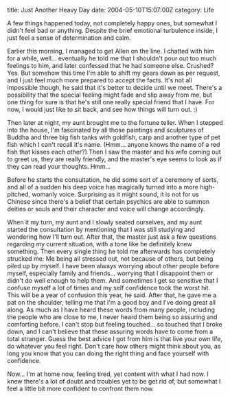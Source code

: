 title: Just Another Heavy Day
date: 2004-05-10T15:07:00Z
category: Life

A few things happened today, not completely happy ones, but somewhat I didn't feel bad or anything. Despite the brief emotional turbulence inside, I just feel a sense of determination and calm.

Earlier this morning, I managed to get Allen on the line. I chatted with him for a while, well… eventually he told me that I shouldn't pour out too much feelings to him, and later confessed that he had someone else. Crushed? Yes. But somehow this time I'm able to shift my gears down as per request, and I just feel much more prepared to accept the facts. It's not all impossible though, he said that it's better to decide until we meet. There's a possibility that the special feeling might fade and slip away from me, but one thing for sure is that he's still one really special friend that I have. For now, I would just like to sit back, and see how things will turn out. :)

Then later at night, my aunt brought me to the fortune teller. When I stepped into the house, I'm fascinated by all those paintings and sculptures of Buddha and three big fish tanks with goldfish, carp and another type of pet fish which I can't recall it's name. (Hmm… anyone knows the name of a red fish that kisses each other?) Then I saw the master and his wife coming out to greet us, they are really friendly, and the master's eye seems to look as if they can read your thoughts. Hmm…

Before he starts the consultation, he did some sort of a ceremony of sorts, and all of a sudden his deep voice has magically turned into a more high-pitched, womanly voice. Surprising as it might sound, it is not for us Chinese since there's a belief that certain psychics are able to summon deities or souls and their character and voice will change accordingly.

When it my turn, my aunt and I slowly seated ourselves, and my aunt started the consultation by mentioning that I was still studying and wondering how I'll turn out. After that, the master just ask a few questions regarding my current situation, with a tone like he definitely knew something. Then every single thing he told me afterwards has completely strucked me: Me being all stressed out, not because of others, but being piled up by myself. I have been always worrying about other people before myself, especially family and friends… worrying that I disappoint them or didn't do well enough to help them. And sometimes I get so sensitive that I confuse myself a lot of times and my self confidence took the worst hit. This will be a year of confusion this year, he said. After that, he gave me a pat on the shoulder, telling me that I'm a good boy and I've doing great all along. As much as I have heard these words from many people, including the people who are close to me, I never heard them being so assuring and comforting before. I can't stop but feeling touched… so touched that I broke down, and I can't believe that these assuring words have to come from a total stranger. Guess the best advice I got from him is that live your own life, do whatever you feel right. Don't care how others might think about you, as long you know that you can doing the right thing and face yourself with confidence.

Now… I'm at home now, feeling tired, yet content with what I had now. I knew there's a lot of doubt and troubles yet to be get rid of, but somewhat I feel a little bit more confident to confront them now.
